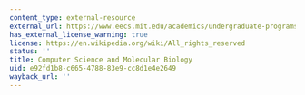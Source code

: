 ```yaml
---
content_type: external-resource
external_url: https://www.eecs.mit.edu/academics/undergraduate-programs/curriculum/6-7-computer-science-and-molecular-biology/
has_external_license_warning: true
license: https://en.wikipedia.org/wiki/All_rights_reserved
status: ''
title: Computer Science and Molecular Biology
uid: e92fd1b8-c665-4788-83e9-cc8d1e4e2649
wayback_url: ''
---
```

